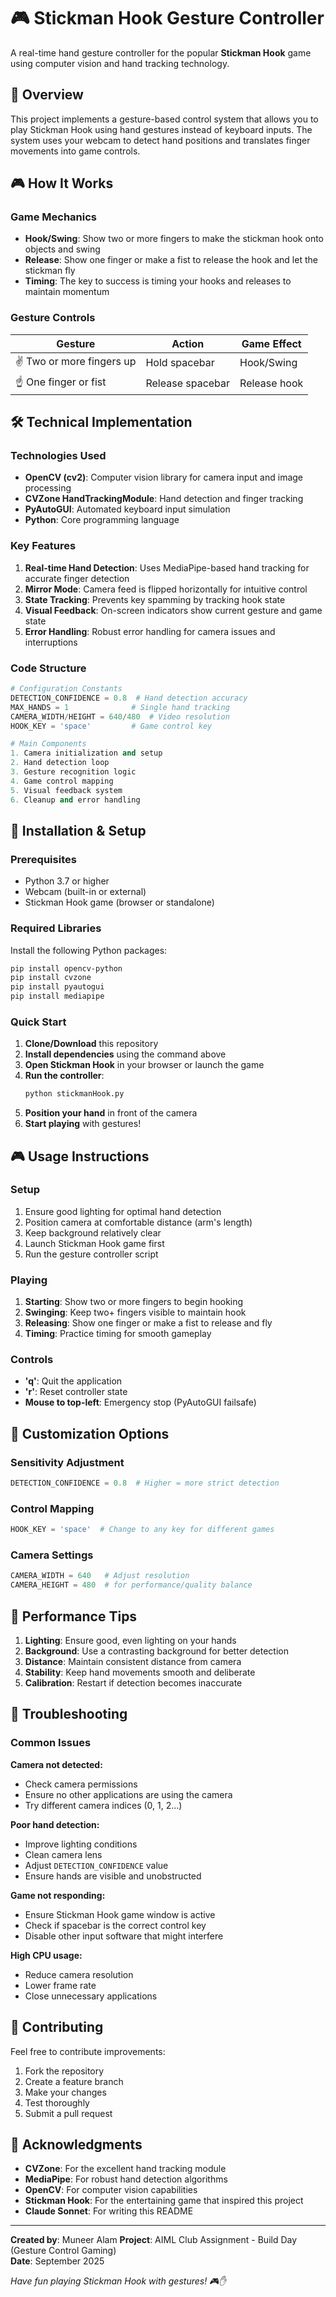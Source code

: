 # 🎮 Stickman Hook Gesture Controller

A real-time hand gesture controller for the popular **Stickman Hook** game using computer vision and hand tracking technology.

## 🎯 Overview

This project implements a gesture-based control system that allows you to play Stickman Hook using hand gestures instead of keyboard inputs. The system uses your webcam to detect hand positions and translates finger movements into game controls.

## 🎮 How It Works

### Game Mechanics

- **Hook/Swing**: Show two or more fingers to make the stickman hook onto objects and swing
- **Release**: Show one finger or make a fist to release the hook and let the stickman fly
- **Timing**: The key to success is timing your hooks and releases to maintain momentum

### Gesture Controls

| Gesture                   | Action           | Game Effect  |
| ------------------------- | ---------------- | ------------ |
| ✌️ Two or more fingers up | Hold spacebar    | Hook/Swing   |
| ☝️ One finger or fist     | Release spacebar | Release hook |

## 🛠️ Technical Implementation

### Technologies Used

- **OpenCV (cv2)**: Computer vision library for camera input and image processing
- **CVZone HandTrackingModule**: Hand detection and finger tracking
- **PyAutoGUI**: Automated keyboard input simulation
- **Python**: Core programming language

### Key Features

1. **Real-time Hand Detection**: Uses MediaPipe-based hand tracking for accurate finger detection
2. **Mirror Mode**: Camera feed is flipped horizontally for intuitive control
3. **State Tracking**: Prevents key spamming by tracking hook state
4. **Visual Feedback**: On-screen indicators show current gesture and game state
5. **Error Handling**: Robust error handling for camera issues and interruptions

### Code Structure

```python
# Configuration Constants
DETECTION_CONFIDENCE = 0.8  # Hand detection accuracy
MAX_HANDS = 1              # Single hand tracking
CAMERA_WIDTH/HEIGHT = 640/480  # Video resolution
HOOK_KEY = 'space'         # Game control key

# Main Components
1. Camera initialization and setup
2. Hand detection loop
3. Gesture recognition logic
4. Game control mapping
5. Visual feedback system
6. Cleanup and error handling
```

## 🚀 Installation & Setup

### Prerequisites

- Python 3.7 or higher
- Webcam (built-in or external)
- Stickman Hook game (browser or standalone)

### Required Libraries

Install the following Python packages:

```bash
pip install opencv-python
pip install cvzone
pip install pyautogui
pip install mediapipe
```

### Quick Start

1. **Clone/Download** this repository
2. **Install dependencies** using the command above
3. **Open Stickman Hook** in your browser or launch the game
4. **Run the controller**:
   ```bash
   python stickmanHook.py
   ```
5. **Position your hand** in front of the camera
6. **Start playing** with gestures!

## 🎮 Usage Instructions

### Setup

1. Ensure good lighting for optimal hand detection
2. Position camera at comfortable distance (arm's length)
3. Keep background relatively clear
4. Launch Stickman Hook game first
5. Run the gesture controller script

### Playing

1. **Starting**: Show two or more fingers to begin hooking
2. **Swinging**: Keep two+ fingers visible to maintain hook
3. **Releasing**: Show one finger or make a fist to release and fly
4. **Timing**: Practice timing for smooth gameplay

### Controls

- **'q'**: Quit the application
- **'r'**: Reset controller state
- **Mouse to top-left**: Emergency stop (PyAutoGUI failsafe)

## 🔧 Customization Options

### Sensitivity Adjustment

```python
DETECTION_CONFIDENCE = 0.8  # Higher = more strict detection
```

### Control Mapping

```python
HOOK_KEY = 'space'  # Change to any key for different games
```

### Camera Settings

```python
CAMERA_WIDTH = 640   # Adjust resolution
CAMERA_HEIGHT = 480  # for performance/quality balance
```

## 🎯 Performance Tips

1. **Lighting**: Ensure good, even lighting on your hands
2. **Background**: Use a contrasting background for better detection
3. **Distance**: Maintain consistent distance from camera
4. **Stability**: Keep hand movements smooth and deliberate
5. **Calibration**: Restart if detection becomes inaccurate

## 🐛 Troubleshooting

### Common Issues

**Camera not detected:**

- Check camera permissions
- Ensure no other applications are using the camera
- Try different camera indices (0, 1, 2...)

**Poor hand detection:**

- Improve lighting conditions
- Clean camera lens
- Adjust `DETECTION_CONFIDENCE` value
- Ensure hands are visible and unobstructed

**Game not responding:**

- Ensure Stickman Hook game window is active
- Check if spacebar is the correct control key
- Disable other input software that might interfere

**High CPU usage:**

- Reduce camera resolution
- Lower frame rate
- Close unnecessary applications

## 🤝 Contributing

Feel free to contribute improvements:

1. Fork the repository
2. Create a feature branch
3. Make your changes
4. Test thoroughly
5. Submit a pull request

## 🙏 Acknowledgments

- **CVZone**: For the excellent hand tracking module
- **MediaPipe**: For robust hand detection algorithms
- **OpenCV**: For computer vision capabilities
- **Stickman Hook**: For the entertaining game that inspired this project
- **Claude Sonnet**: For writing this README

---

**Created by**: Muneer Alam
**Project**: AIML Club Assignment - Build Day (Gesture Control Gaming)  
**Date**: September 2025

_Have fun playing Stickman Hook with gestures! 🎮✋_
